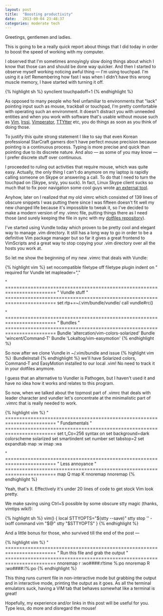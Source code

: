 ```yaml
---
layout: post
title:  "Boosting productivity"
date:   2013-09-04 23:48:37
categories: moderate tech
---
```


Greetings, gentlemen and ladies.

This is going to be a really quick report about things that I did
today in order to boost the speed of working with my computer.

I observed that I'm sometimes annoyingly slow doing things about which
I know that those can and should be done way quicker. And then I
started to observe myself working noticing awful thing — I'm using
touchpad. I'm using it a *lot*! Remembering how fast I was when I
didn't have this wrong muscle memory, I have started with turning it
off.

{% highlight sh %}
synclient touchpadoff=1
{% endhighlight %}

As opposed to many people who feel unfamiliar to environments that
"lack" pointing input such as mouse, trackball or touchpad, I'm pretty
comfortable with operating such an environment. It doesn't distract
you with unneeded entities and when you work with software that's
usable without mouse such as [Vim][vim], [Irssi][irssi],
[Vimperator][vimp], [TTYtter][ttytter] etc, you do things as soon as
you think of doing those. 

To justify this quite strong statement I like to say that even Korean
professional StarCraft gamers don't have perfect mouse precision
because pointing is a continuous process. Typing is more precise and
quick than pointing due to its discrete nature. And also — as some of
you may know — I prefer discrete stuff over continuous.

I proceeded to ruling out activities that require mouse, which was
quite easy. Actually, the only thing I can't do anymore on my laptop
is rapidly calling someone on Skype or answering a call. To do that I
need to turn the touchpad on (Skype, srsly, you suck). In fact, Linux
Skype client sucks so much that to fix poor navigation some cool guys
wrote [an external tool][pyimc].

Anyhow, later on I realized that my old vimrc which consisted of 139
lines of obscure snippets I was putting there since I was fifteen
doesn't fit well my new changed life because it's impossible to tweak
it, so I've decided to make a modern version of my .vimrc file,
putting things there as I need those (and surely keeping the file in
sync with my [dotfiles repository][dotf]).

I've started using Vundle today which proven to be pretty cool and
elegant way to manage .vim directory. It still has a long way to go in
order to be a definitive Vim package manager but so far it gives a
great frontend to VimScripts and a great way to stop copying your .vim
directory over all the hosts you work at.

So let me show the beginning of my new .vimrc that deals with Vundle:

{% highlight vim %}
set nocompatible
filetype off
filetype plugin indent on  " required for Vundle
let mapleader=","

" ========================================================================
" Vundle stuff
" ========================================================================
set rtp+=~/.vim/bundle/vundle/
call vundle#rc()

" ========================================================================
" Bundles
" ========================================================================
Bundle 'altercation/vim-colors-solarized'
Bundle 'wincent/Command-T'
Bundle 'Lokaltog/vim-easymotion'
{% endhighlight %}

So now after we clone Vundle in ~/.vim/bundle and issue
{% highlight vim %}
:BundleInstall
{% endhighlight %}
we'll have Solarized colors, Command-T and EasyMotion installed to our
local .vim! No need to track it in your dotfiles anymore.

I guess that an alternative to Vundler is Pathogen, but I haven't used
it and have no idea how it works and relates to this program.

So now, when we talked about the topmost part of .vimrc that deals
with leader character and vundler let's concentrate at the
minimalistic part of .vimrc that is really needed to work.

{% highlight vim %}
" ========================================================================
" Fundamentals
" ========================================================================
set t_Co=256
syntax on
set background=dark
colorscheme solarized
set smartindent
set number
set tabstop=2
set expandtab
map <C-s> <esc>:w<CR>
imap <C-s> <esc>:w<CR>a

" ========================================================================
" Less annoyance
" ========================================================================
map Q <nop>
map K <nop>
nnoremap <PageUp> <nop>
nnoremap <PageDown> <nop>
{% endhighlight %}

Yeah, that's it. Effectively it's under 20 lines of code to get stock
Vim look pretty.

We make saving using Ctrl+S possible by some obscure stty magic
(thanks, vimtips wiki!):

{% highlight sh %}
vim()
{
        local STTYOPTS="$(stty --save)"
        stty stop '' -ixoff
        command vim "$@"
        stty "$STTYOPTS"
}
{% endhighlight %}

And a little bonus for those, who survived till the end of the post —

{% highlight vim %}
" ========================================================================
" Run this file and grab the output
" ========================================================================
nnoremap <Leader>r :w<CR>o####<Esc>:r!time %:p<CR><CR>o<Esc>
nnoremap <Leader>R :w<CR>o####<Esc>:!%:p<CR><CR>o<Esc>
{% endhighlight %}

This thing runs current file in non-interactive mode but grabbing the
output and in interactive mode, printing the output as it goes. As all
the terminal emulators suck, having a VIM tab that behaves somewhat
like a terminal is great!

Hopefully, my experience and/or links in this post will be useful for
you. Type less, do more and disregard the mouse!

[vim]:     http://www.vim.org/
[vimp]:    http://www.vimperator.org/vimperator
[irssi]:   http://www.irssi.org/
[ttytter]: http://www.floodgap.com/software/ttytter/
[pyimc]:   https://github.com/crazymaik/pyimc
[dotf]:    https://github.com/manpages/dotfiles
